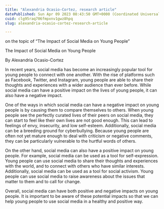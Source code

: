```yaml
---
title: "Alexandria Ocasio-Cortez, research article"
datePublished: Sun Apr 09 2023 08:43:50 GMT+0000 (Coordinated Universal Time)
cuid: clg95raq706fmpxnv1gwz8hpq
slug: alexandria-ocasio-cortez-research-article

---
```


on the topic of “The Impact of Social Media on Young People”

The Impact of Social Media on Young People

By Alexandria Ocasio-Cortez

In recent years, social media has become an increasingly popular tool for young people to connect with one another. With the rise of platforms such as Facebook, Twitter, and Instagram, young people are able to share their thoughts and experiences with a wider audience than ever before. While social media can have a positive impact on the lives of young people, it can also have a negative impact.

One of the ways in which social media can have a negative impact on young people is by causing them to compare themselves to others. When young people see the perfectly curated lives of their peers on social media, they can start to feel like their own lives are not good enough. This can lead to feelings of envy, insecurity, and low self-esteem. Additionally, social media can be a breeding ground for cyberbullying. Because young people are often not yet mature enough to deal with criticism or negative comments, they can be particularly vulnerable to the hurtful words of others.

On the other hand, social media can also have a positive impact on young people. For example, social media can be used as a tool for self-expression. Young people can use social media to share their thoughts and experiences with the world, and to connect with others who have similar interests. Additionally, social media can be used as a tool for social activism. Young people can use social media to raise awareness about the issues that matter to them and to call for change.

Overall, social media can have both positive and negative impacts on young people. It is important to be aware of these potential impacts so that we can help young people to use social media in a healthy and positive way.